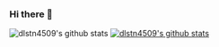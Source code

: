 ### Hi there 👋

<!--
**dlstn4509/dlstn4509** is a ✨ _special_ ✨ repository because its `README.md` (this file) appears on your GitHub profile.

Here are some ideas to get you started:

- 🔭 I’m currently working on ...
- 🌱 I’m currently learning ...
- 👯 I’m looking to collaborate on ...
- 🤔 I’m looking for help with ...
- 💬 Ask me about ...
- 📫 How to reach me: ...
- 😄 Pronouns: ...
- ⚡ Fun fact: ...
-->

![dlstn4509's github stats](https://github-readme-stats.vercel.app/api?username=dlstn4509&show_icons=true)
[![dlstn4509's github stats](https://github-readme-stats.vercel.app/api/top-langs/?username=dlstn4509&show_icons=true&hide_border=true&title_color=004386&icon_color=004386&layout=compact)](https://github.com/dlstn4509)
